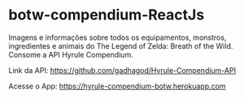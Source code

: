 # botw-compendium-ReactJs
Imagens e informações sobre todos os equipamentos, monstros, ingredientes e animais do The Legend of Zelda: Breath of the Wild. Consome a API Hyrule Compendium. 

Link da API: https://github.com/gadhagod/Hyrule-Compendium-API

Acesse o App: https://hyrule-compendium-botw.herokuapp.com
